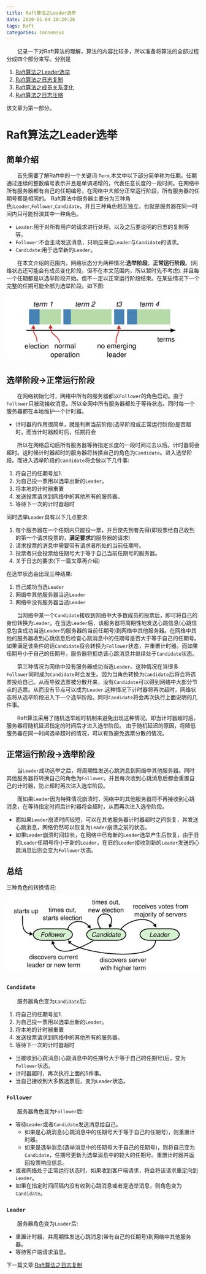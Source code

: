 ```yaml
---
title: Raft算法之Leader选举
date: 2020-01-04 20:29:26
tags: Raft
categories: consensus
---
```

&emsp;&emsp;记录一下对Raft算法的理解，算法的内容比较多，所以准备将算法的全部过程分成四个部分来写。分别是

1. [Raft算法之Leader选举](https://ifican.top/2020/01/04/blog/consensus/raft-election/)
2. [Raft算法之日志复制](https://ifican.top/2020/01/04/blog/consensus/raft-log/)
3. [Raft算法之成员关系变化]()
4. [Raft算法之日志压缩]()

该文章为第一部分。

# Raft算法之Leader选举
## 简单介绍
&emsp;&emsp;首先需要了解Raft中的一个关键词:`Term`,本文中以下部分简单称为任期。任期通过连续的整数编号表示并且是单调递增的，代表任意长度的一段时间。在网络中所有服务器都有自己的任期编号，在网络中大部分正常运行阶段，所有服务器的任期号都是相同的。
Raft算法中服务器主要分为三种角色:`Leader`,`Follower`,`Candidate`，并且三种角色相互独立，也就是服务器在同一时间内只可能扮演其中一种角色。

* `Leader`:用于对所有用户的请求进行处理。以及之后要说明的日志的复制等等。
* `Follower`:不会主动发送消息，只响应来自`Leader`与`Candidate`的请求。
* `Candidate`:用于选举新的`Leader`。

&emsp;&emsp;在本文介绍的范围内，网络状态分为两种情况:**选举阶段**，**正常运行阶段**。(网络状态还可能会有成员变化阶段，但不在本文范围内，所以暂时先不考虑).
并且每一个任期都是以选举阶段开始。但不一定以正常运行阶段结束。在某些情况下一个完整的任期可能全部为选举阶段。如下图:
![任期更新](/img/blog/raft/5.png)

## 选举阶段->正常运行阶段
&emsp;&emsp;在网络初始化时，网络中所有的服务器都以`Follower`的角色启动。由于`Follower`只被动接收消息。所以全网中所有服务器都处于等待状态。同时每一个服务器都在本地维护一个计时器。

* 计时器的作用很简单，就是判断当前阶段(选举阶段或正常运行阶段)是否超时。而当计时器超时后，任期将会


&emsp;&emsp;所以在网络启动后所有服务器等待指定长度的一段时间过去以后。计时器将会超时。这时候计时器超时的服务器将转换自己的角色为`Candidate`。进入选举阶段。而进入选举阶段的`Candidate`将会做以下几件事:

1. 将自己的任期号加1.
2. 为自己投一票用以选举出新的`Leader`。
3. 将本地的计时器重置
4. 发送投票请求到网络中的其他所有的服务器。
5. 等待下一次的计时器超时

同时选举`Leader`具有以下几点要求:

1. 每个服务器在一个任期内只能投一票，并且使先到者先得(即投票给自己收到的第一个请求投票的，**满足要求**的服务器的请求)
2. 请求投票的消息中需要带有请求者所处的当前任期号。
3. 投票者只会投票给任期号大于等于自己当前任期号的服务器。
4. 关于日志的要求(下一篇文章再介绍)

在选举状态会出现三种结果:

1. 自己成功当选`Leader`
2. 网络中其他服务器当选`Leader`
3. 网络中没有服务器当选`Leader`

&emsp;&emsp;当网络中某一个`Candidate`接收到网络中大多数成员的投票后，即可将自己的身份转换为`Leader`。在当选`Leader`后，该服务器将周期性地发送心跳信息(心跳信息包含成功当选`Leader`的服务器的当前任期号)到网络中其他服务器。在网络中其他的服务器收到心跳信息后检查心跳消息中的任期号是否大于等于自己的任期号。如果满足该条件的话`Candidate`将会转换为`Follower`状态，并重置计时器。而如果任期号小于自己的任期号，服务器将拒绝该心跳消息并继续处于`Candidate`状态。

&emsp;&emsp;第三种情况为网络中没有服务器成功当选`Leader`。这种情况在当很多`Follower`同时成为`Candidate`时会发生。因为当角色转换为`Candidate`后将会将选票投给自己。从而导致选票被分散开来，没有`Candidate`可以得到网络中大部分节点的选票。从而没有节点可以成为`Leader`.这种情况下计时器将再次超时，网络状态将从选举阶段进入下一个选举阶段。同时`Candidate`将会再次执行上面说明的几件事。

&emsp;&emsp;Raft算法采用了随机选举超时机制来避免出现这种情况。即当计时器超时后，服务器将随机延迟指定的时间后才进入选举阶段。
由于随机延迟的原因，将降低服务器在同一时间选举超时的情况，可以有效避免选票分散的情况。

## 正常运行阶段->选举阶段

&emsp;&emsp;当`Leader`成功选举之后，将周期性发送心跳消息到网络中其他服务器。同时其他服务器将转换自己的角色为`Follower`。并且每次收到心跳消息后都会重置自己的计时器，防止超时再次进入选举阶段。

&emsp;&emsp;而如果`Leader`因为特殊情况崩溃时，网络中的其他服务器将不再接收到心跳消息，在等待指定时间后计时器将会超时，从而再次进入选举阶段。

* 而如果`Leader`崩溃时间较短，可以在其他服务器计时器超时之间恢复，并发送心跳消息，网络仍然可以恢复为`Leader`崩溃之前的状态。
* 如果`Leader`崩溃时间较长，在网络中已有新的`Leader`选举产生后恢复，由于旧的`Leader`任期号将小于新的`Leader`，在旧的`Leader`接收到新的`Leader`发送的心跳消息后则会变为`Follower`状态。

## 总结

三种角色的转换情况:

![角色变化](/img/blog/raft/4.png)
### `Candidate`
&emsp;&emsp;服务器角色变为`Candidate`后:
1. 将自己的任期号加1.
2. 为自己投一票用以选举出新的`Leader`。
3. 将本地的计时器重置
4. 发送投票请求到网络中的其他所有的服务器。
5. 等待下一次的计时器超时

* 当接收到心跳消息(心跳消息中的任期号大于等于自己的任期号)后，变为`Follower`状态。
* 计时器超时，再次执行上面的5件事。
* 当自己接收到大多数选票后，变为`Leader`状态。

### `Follower`
&emsp;&emsp;服务器角色变为`Follower`后:

* 等待`Leader`或者`Candidate`发送消息给自己。
    * 如果是心跳消息(心跳消息中的任期号大于等于自己的任期号)，则重置计时器。
    * 如果是选举消息(选举消息中的任期号大于自己的任期号)，则将自己变为`Candidate`，任期号更新为选举消息中的较大的任期号。重置计时器并返回投票响应信息。
* 或者网络处于正常运行状态时，如果收到客户端请求，将会将该请求重定向到`Leader`。
* 如果在指定时间间隔内没有收到心跳消息或者是选举消息，则角色变为`Candidate`。


### `Leader`

&emsp;&emsp;服务器角色变为`Leader`后:

* 重置计时器，并周期性发送心跳消息(带有自己的任期号)到网络中其他服务器。
* 等待客户端请求消息。

下一篇文章:[Raft算法之日志复制](https://ifican.top/2020/01/04/blog/consensus/raft-log/)
